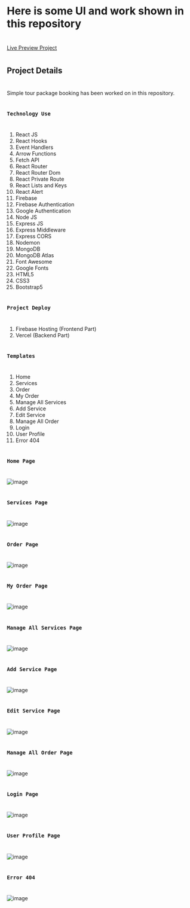  # Here is some UI and work shown in this repository
#
[Live Preview Project](https://hill-tour.web.app/)
#
## Project Details
#
Simple tour package booking has been worked on in this repository.
#
### `Technology Use`
#
1. React JS
2. React Hooks
3. Event Handlers
4. Arrow Functions
5. Fetch API
6. React Router
7. React Router Dom
8. React Private Route
9. React Lists and Keys
10. React Alert
11. Firebase
12. Firebase Authentication
13. Google Authentication
14. Node JS
15. Express JS
16. Express Middleware
17. Express CORS
18. Nodemon
19. MongoDB
20. MongoDB Atlas
21. Font Awesome
22. Google Fonts
23. HTML5
24. CSS3
25. Bootstrap5

#
### `Project Deploy`
#
1. Firebase Hosting (Frontend Part)
2. Vercel (Backend Part)
    

#
### `Templates`
#
1. Home
2. Services
3. Order
4. My Order
5. Manage All Services
6. Add Service
7. Edit Service
8. Manage All Order
9. Login
10. User Profile
11. Error 404

#
### `Home Page`
#
![image](https://github.com/DeveloperOmarFaruk/node-react-mongo-hill-tour-ui/blob/main/UI/HomePage.png)

#
### `Services Page`
#
![image](https://github.com/DeveloperOmarFaruk/node-react-mongo-hill-tour-ui/blob/main/UI/ServicesPage.png)

#
### `Order Page`
#
![image](https://github.com/DeveloperOmarFaruk/node-react-mongo-hill-tour-ui/blob/main/UI/OrderPage.png)


#
### `My Order Page`
#
![image](https://github.com/DeveloperOmarFaruk/node-react-mongo-hill-tour-ui/blob/main/UI/MyOrderPage.png)

#
### `Manage All Services Page`
#
![image](https://github.com/DeveloperOmarFaruk/node-react-mongo-hill-tour-ui/blob/main/UI/ManageAllServicesPage.png)

#
### `Add Service Page`
#
![image](https://github.com/DeveloperOmarFaruk/node-react-mongo-hill-tour-ui/blob/main/UI/AddServicesPage.png)

#
### `Edit Service Page`
#
![image](https://github.com/DeveloperOmarFaruk/node-react-mongo-hill-tour-ui/blob/main/UI/EditServicesPage.png)

#
### `Manage All Order Page`
#
![image](https://github.com/DeveloperOmarFaruk/node-react-mongo-hill-tour-ui/blob/main/UI/ManageAllOrderPage.png)

#
### `Login Page`
#
![image](https://github.com/DeveloperOmarFaruk/node-react-mongo-hill-tour-ui/blob/main/UI/LoginPage.png)

#
### `User Profile Page`
#
![image](https://github.com/DeveloperOmarFaruk/node-react-mongo-hill-tour-ui/blob/main/UI/UserProfilePage.png)

#
### `Error 404`
#
![image](https://github.com/DeveloperOmarFaruk/node-react-mongo-hill-tour-ui/blob/main/UI/ErrorPage.png)

#
